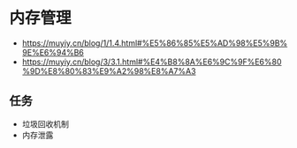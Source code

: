 # 内存管理

- https://muyiy.cn/blog/1/1.4.html#%E5%86%85%E5%AD%98%E5%9B%9E%E6%94%B6
- https://muyiy.cn/blog/3/3.1.html#%E4%B8%8A%E6%9C%9F%E6%80%9D%E8%80%83%E9%A2%98%E8%A7%A3

## 任务
- 垃圾回收机制
- 内存泄露

